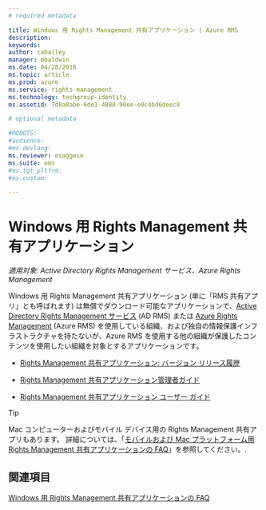 ```yaml
---
# required metadata

title: Windows 用 Rights Management 共有アプリケーション | Azure RMS
description:
keywords:
author: cabailey
manager: mbaldwin
ms.date: 04/28/2016
ms.topic: article
ms.prod: azure
ms.service: rights-management
ms.technology: techgroup-identity
ms.assetid: 7d8a8abe-6de1-4088-90ee-e0c4bd6deec8

# optional metadata

#ROBOTS:
#audience:
#ms.devlang:
ms.reviewer: esaggese
ms.suite: ems
#ms.tgt_pltfrm:
#ms.custom:

---
```


# Windows 用 Rights Management 共有アプリケーション

*適用対象: Active Directory Rights Management サービス、Azure Rights Management*

Windows 用 Rights Management 共有アプリケーション (単に「RMS 共有アプリ」とも呼ばれます) は無償でダウンロード可能なアプリケーションで、[Active Directory Rights Management サービス](https://technet.microsoft.com/library/cc772403.aspx) (AD RMS) または [Azure Rights Management](../understand-explore/azure-rights-management.md) (Azure RMS) を使用している組織、および独自の情報保護インフラストラクチャを持たないが、Azure RMS を使用する他の組織が保護したコンテンツを使用したい組織を対象とするアプリケーションです。

-   [Rights Management 共有アプリケーション: バージョン リリース履歴](sharing-app-version-release-history.md)

-   [Rights Management 共有アプリケーション管理者ガイド](sharing-app-admin-guide.md)

-   [Rights Management 共有アプリケーション ユーザー ガイド](sharing-app-user-guide.md)

> [!TIP]
> Mac コンピューターおよびモバイル デバイス用の Rights Management 共有アプリもあります。 詳細については、「[モバイルおよび Mac プラットフォーム用 Rights Management 共有アプリケーションの FAQ](http://technet.microsoft.com/dn451248)」を参照してください。.

## 関連項目
[Windows 用 Rights Management 共有アプリケーションの FAQ](http://technet.microsoft.com/dn467883)



<!--HONumber=Apr16_HO4-->


